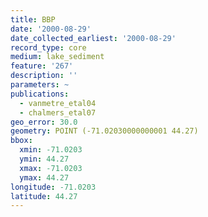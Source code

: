 ```yaml
---
title: BBP
date: '2000-08-29'
date_collected_earliest: '2000-08-29'
record_type: core
medium: lake_sediment
feature: '267'
description: ''
parameters: ~
publications:
  - vanmetre_etal04
  - chalmers_etal07
geo_error: 30.0
geometry: POINT (-71.02030000000001 44.27)
bbox:
  xmin: -71.0203
  ymin: 44.27
  xmax: -71.0203
  ymax: 44.27
longitude: -71.0203
latitude: 44.27
---
```

